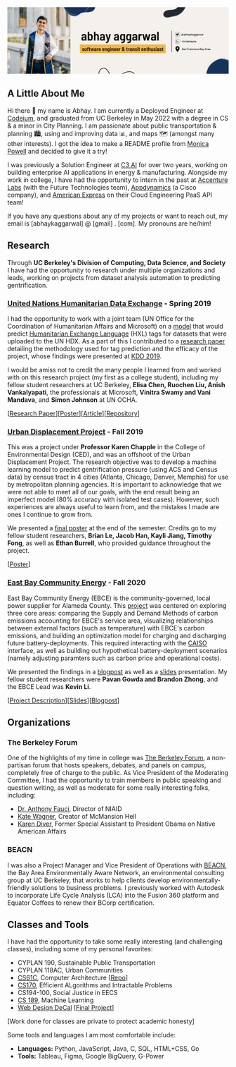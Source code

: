 
<img src="images/GithubCoverGrad.png">

## A Little About Me
Hi there 👋 my name is Abhay. I am currently a Deployed Engineer at [Codeium](https://codeium.com/), and graduated from UC Berkeley in May 2022 with a degree in CS & a minor in City Planning. I am passionate about public transportation & planning 🏙, using and improving data 📊, and maps 🗺 (amongst many other interests). I got the idea to make a README profile from [Monica Powell](https://www.aboutmonica.com/blog/how-to-create-a-github-profile-readme) and decided to give it a try!

I was previously a Solution Engineer at [C3 AI](https://c3.ai/) for over two years, working on building enterprise AI applications in energy & manufacturing. Alongside my work in college, I have had the opportunity to intern in the past at [Accenture Labs](https://www.accenture.com/us-en/about/accenture-labs-index) (with the Future Technologies team), [Appdynamics](https://www.appdynamics.com/) (a Cisco company), and [American Express](https://www.americanexpress.com/us/) on their Cloud Engineering PaaS API team!

If you have any questions about any of my projects or want to reach out, my email is [abhaykaggarwal] @ [gmail] . [com]. My pronouns are he/him!

## Research

Through **UC Berkeley's Division of Computing, Data Science, and Society** I have had the opportunity to research under multiple organizations and leads, working on projects from dataset analysis automation to predicting gentrification.

### [United Nations Humanitarian Data Exchange](https://data.humdata.org/) - Spring 2019
I had the opportunity to work with a joint team (UN Office for the Coordination of Humanitarian Affairs and Microsoft) on a [model](https://github.com/humanitarian-data-collaboration/hdx-python-model) that would predict [Humanitarian Exchange Language](https://hxlstandard.org/) (HXL) tags for datasets that were uploaded to the UN HDX. As a part of this I contributed to a [research paper](https://www.kdd.org/kdd2019/docs/Humanitarian_Data_tagging_KDD2019_SocialImpactTrack_HXLTagPrediction.pdf) detailing the methodology used for tag prediction and the efficacy of the project, whose findings were presented at [KDD 2019](https://www.kdd.org/kdd2019/).

I would be amiss not to credit the many people I learned from and worked with on this research project (my first as a college student), including my fellow student researchers at UC Berkeley, **Elisa Chen, Ruochen Liu, Anish Vankalyapati**, the professionals at Microsoft, **Vinitra Swamy and Vani Mandava**, and **Simon Johnson** at UN OCHA. 

[[Research Paper](https://www.kdd.org/kdd2019/docs/Humanitarian_Data_tagging_KDD2019_SocialImpactTrack_HXLTagPrediction.pdf)][[Poster](https://www.dropbox.com/s/1263fkgoe6x6vee/poster-hxl.pdf?dl=0)][[Article](https://data.berkeley.edu/news/using-machine-learning-advance-humanitarian-efforts)][[Repository](https://github.com/humanitarian-data-collaboration)]

### [Urban Displacement Project](https://www.urbandisplacement.org/) - Fall 2019
This was a project under **Professor Karen Chapple** in the College of Environmental Design (CED), and was an offshoot of the Urban Displacement Project. The research objective was to develop a machine learning model to predict gentrification pressure (using ACS and Census data) by census tract in 4 cities (Atlanta, Chicago, Denver, Memphis) for use by metropolitan planning agencies. It is important to acknowledge that we were not able to meet all of our goals, with the end result being an imperfect model (80% accuracy with isolated test cases). However, such experiences are always useful to learn from, and the mistakes I made are ones I continue to grow from.

We presented a [final poster](https://docs.google.com/presentation/d/10NM98DpzLcqUNOqGOeswrT13YiWSuY88ThW1OLJqEJg/edit#slide=id.g25659b536c_2_6) at the end of the semester. Credits go to my fellow student researchers, **Brian Le, Jacob Han, Kayli Jiang, Timothy Fong**, as well as **Ethan Burrell**, who provided guidance throughout the project.

[[Poster](https://docs.google.com/presentation/d/10NM98DpzLcqUNOqGOeswrT13YiWSuY88ThW1OLJqEJg/edit#slide=id.g25659b536c_2_6)]

### [East Bay Community Energy](https://ebce.org/) - Fall 2020
East Bay Community Energy (EBCE) is the community-governed, local power supplier for Alameda County. This [project](https://ds-discovery.github.io/Projects/Environment/Evaluating%20Alameda%20County%20CO2%20Emissions%20and%20Optimizing%20Customer%20Programs%20Using%20Marginal%20Emissions%20Data%20/) was centered on exploring three core areas: comparing the Supply and Demand Methods of carbon emissions accounting for EBCE's service area, visualizing relationships between external factors (such as temperature) with EBCE's carbon emissions, and building an optimization model for charging and discharging future battery-deployments. This required interacting with the [CAISO](http://www.caiso.com/Pages/default.aspx) interface, as well as building out hypothetical battery-deployment scenarios (namely adjusting paramters such as carbon price and operational costs). 

We presented the findings in a [blogpost](https://github.com/abhaykaggarwal/blogpost) as well as a [slides](https://docs.google.com/presentation/d/1lkici9MwaAN0F7h1o_5fEBMWkgntbqa_lomttmGVMf0/edit?usp=sharing) presentation. My fellow student researchers were **Pavan Gowda and Brandon Zhong**, and the EBCE Lead was **Kevin Li**. 

[[Project Description](https://ds-discovery.github.io/Projects/Environment/Evaluating%20Alameda%20County%20CO2%20Emissions%20and%20Optimizing%20Customer%20Programs%20Using%20Marginal%20Emissions%20Data%20/)][[Slides](https://docs.google.com/presentation/d/1lkici9MwaAN0F7h1o_5fEBMWkgntbqa_lomttmGVMf0/edit?usp=sharing)][[Blogpost](https://github.com/abhaykaggarwal/blogpost)]

## Organizations

### The Berkeley Forum
One of the highlights of my time in college was [The Berkeley Forum](https://forum.berkeley.edu/), a non-partisan forum that hosts speakers, debates, and panels on campus, completely free of charge to the public. As Vice President of the Moderating Committee, I had the opportunity to train members in public speaking and question writing, as well as moderate for some really interesting folks, including:

- [Dr. Anthony Fauci](https://www.youtube.com/watch?v=8zxkvXcROS0&t=579s), Director of NIAID
- [Kate Wagner](https://www.facebook.com/berkeleyforum/videos/390362598390099), Creator of McMansion Hell
- [Karen Diver](https://www.facebook.com/berkeleyforum/videos/381620866076629), Former Special Assistant to President Obama on Native American Affairs

### BEACN
I was also a Project Manager and Vice President of Operations with [BEACN](https://www.beacn.org/), the Bay Area Environmentally Aware Network, an environmental consulting group at UC Berkeley, that works to help clients develop environmentally-friendly solutions to business problems. I previously worked with Autodesk to incorporate Life Cycle Analysis (LCA) into the Fusion 360 platform and Equator Coffees to renew their BCorp certification.

## Classes and Tools
I have had the opportunity to take some really interesting (and challenging classes), including some of my personal favorites:
- CYPLAN 190, Sustainable Public Transportation
- CYPLAN 118AC, Urban Communities
- [CS61C](https://cs61c.org/fa20/), Computer Architecture [[Repo](https://github.com/abhaykaggarwal/cs61c-private)]
- [CS170](https://cs170.org/), Efficient ALgorithms and Intractable Problems
- CS194-100, Social Justice in EECS
- [CS 189](https://people.eecs.berkeley.edu/~jrs/189/), Machine Learning
- [Web Design DeCal](http://wdd.io/) [[Final Project](https://abhaykaggarwal.github.io/)]

[Work done for classes are private to protect academic honesty]

Some tools and languages I am most comfortable include:
- **Languages:** Python, JavaScript, Java, C, SQL, HTML+CSS, Go
- **Tools:** Tableau, Figma, Google BigQuery, G-Power

<!--
**abhaykaggarwal/abhaykaggarwal** is a ✨ _special_ ✨ repository because its `README.md` (this file) appears on your GitHub profile.

Here are some ideas to get you started:

- 🔭 I’m currently working on ...
- 🌱 I’m currently learning ...
- 👯 I’m looking to collaborate on ...
- 🤔 I’m looking for help with ...
- 💬 Ask me about ...
- 📫 How to reach me: ...
- 😄 Pronouns: ...
- ⚡ Fun fact: ...
-->
